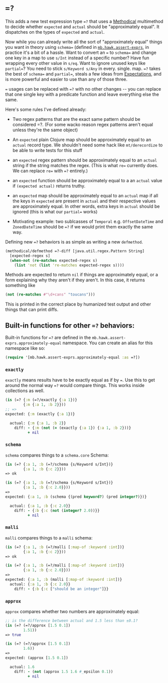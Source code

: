 # `=?`

This adds a new test expression type `=?` that uses a [Methodical](https://github.com/camsaul/methodical) multimethod
to decide whether `expected` and `actual` should be "approximately equal". It dispatches on the types of `expected`
and `actual`.

Now while you can already write all the sort of "approximately equal" things you want in theory using `schema=` (defined
in [`mb.hawk.assert-exprs`](https://github.com/metabase/hawk/blob/main/src/mb/hawk/assert_exprs.clj), in practice it's a
bit of a hassle. Want to convert an `=` to `schema=` and change one key in a map to use `s/Int` instead of a specific
number? Have fun wrapping every other value in `s/eq`. Want to ignore unused keys like `partial=`? You need to stick
`s/Keyword s/Any` in every. single. map. `=?` takes the best of `schema=` and `partial=`, steals a few ideas from
[Expectations](https://github.com/clojure-expectations/expectations), and is more powerful and easier to use than any of
those three.

`=` usages can be replaced with `=?` with no other changes -- you can replace that one single key with a predicate
function and leave everything else the same.

Here's some rules I've defined already:

- Two regex patterns that are the exact same pattern should be considered =?. (For some wacko reason regex patterns
  aren't equal unless they're the same object)

- An `expected` plain Clojure map should be approximately equal to an `actual` record type. We shouldn't need some
  hack like `mt/derecordize` to be able to write tests for this stuff

- an `expected` regex pattern should be approximately equal to an `actual` string if the string matches the
  regex. (This is what `re=` currently does. We can replace `re=` with `=?` entirely.)

- an `expected` function should be approximately equal to a an `actual` value if `(expected actual)` returns truthy.

- an `expected` map should be approximately equal to an `actual` map if all the keys in `expected` are present in
  `actual` and their respective values are approximately equal. In other words, extra keys in `actual` should be
  ignored (this is what our `partial=` works)

- Motivating example: two sublcasses of `Temporal` e.g. `OffsetDateTime` and `ZonedDateTime` should be `=?` if we
  would print them exactly the same way.

Defining new `=?` behaviors is as simple as writing a new `defmethod`.

```clj
(methodical/defmethod =?-diff [java.util.regex.Pattern String]
  [expected-regex s]
  (when-not (re-matches expected-regex s)
    (list 'not (list 're-matches expected-regex s))))
```

Methods are expected to return `nil` if things are approximately equal, or a form explaining why they aren't if they
aren't. In this case, it returns something like

```clj
(not (re-matches #"\d+cans" "toucans")))
```

This is printed in the correct place by humanized test output and other things that can print diffs.

## Built-in functions for other `=?` behaviors:

Built-in functions for `=?` are defined in the `mb.hawk.assert-exprs.approximately-equal` namespace. You can create
an alias for this namespace like so:
```clj
(require '[mb.hawk.assert-exprs.approximately-equal :as =?])
```

### `exactly`

`exactly` means results have to be exactly equal as if by `=`. Use this to get around the normal way `=?` would
compare things. This works inside collections as well.

```clj
(is (=? {:m (=?/exactly {:a 1})}
        {:m {:a 1, :b 2}}))
;; =>
expected: {:m (exactly {:a 1})}

  actual: {:m {:a 1, :b 2}}
    diff: - {:m (not (= (exactly {:a 1}) {:a 1, :b 2}))}
          + nil
```

### `schema`

`schema` compares things to a `schema.core` Schema:

```clj
(is (=? {:a 1, :b (=?/schema {s/Keyword s/Int})}
        {:a 1, :b {:c 2}}))
=> ok

(is (=? {:a 1, :b (=?/schema {s/Keyword s/Int})}
        {:a 1, :b {:c 2.0}}))
=>
expected: {:a 1, :b (schema {(pred keyword?) (pred integer?)})}

  actual: {:a 1, :b {:c 2.0}}
    diff: - {:b {:c (not (integer? 2.0))}}
          + nil
```

### `malli`

`malli` compares things to a `malli` schema:

```clj
(is (=? {:a 1, :b (=?/malli [:map-of :keyword :int])}
        {:a 1, :b {:c 2}}))
=> ok

(is (=? {:a 1, :b (=?/malli [:map-of :keyword :int])}
        {:a 1, :b {:c 2.0}}))
=>
expected: {:a 1, :b (malli [:map-of :keyword :int])}
  actual: {:a 1, :b {:c 2.0}}
    diff: - {:b {:c ["should be an integer"]}}

```

### `approx`

`approx` compares whether two numbers are approximately equal:

```clj
;; is the difference between actual and 1.5 less than ±0.1?
(is (=? (=?/approx [1.5 0.1])
        1.51))
=> true

(is (=? (=?/approx [1.5 0.1])
        1.6))
=>
expected: (approx [1.5 0.1])

  actual: 1.6
    diff: - (not (approx 1.5 1.6 #_epsilon 0.1))
          + nil
```
